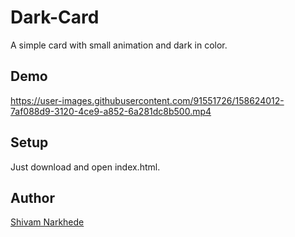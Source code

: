 # Dark-Card
A simple card with small animation and dark in color.

## Demo
https://user-images.githubusercontent.com/91551726/158624012-7af088d9-3120-4ce9-a852-6a281dc8b500.mp4

## Setup
Just download and open index.html.

## Author
[Shivam Narkhede](https://github.com/shreyamedehal)
